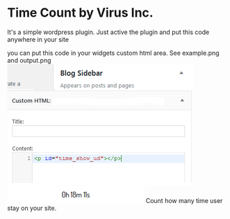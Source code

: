# Time Count by Virus Inc.
It's a simple wordpress plugin. Just active the plugin and put this code anywhere in your site <p id="time_show_ud"></p>
you can put this code in your widgets custom html area.
See example.png and output.png
![example.png](https://raw.githubusercontent.com/virus-inc/time-count-vi-tech/master/example.png)
![output.png](https://raw.githubusercontent.com/virus-inc/time-count-vi-tech/master/output.png)
Count how many time user stay on your site.
